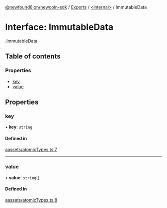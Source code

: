 [@newfound8ion/newcoin-sdk](../README.md) / [Exports](../modules.md) / [<internal\>](../modules/internal_.md) / ImmutableData

# Interface: ImmutableData

[<internal>](../modules/internal_.md).ImmutableData

## Table of contents

### Properties

- [key](internal_.ImmutableData.md#key)
- [value](internal_.ImmutableData.md#value)

## Properties

### key

• **key**: `string`

#### Defined in

[aassets/atomicTypes.ts:7](https://github.com/newfound8ion/newcoin-sdk/blob/2d95cfa/src/aassets/atomicTypes.ts#L7)

___

### value

• **value**: `string`[]

#### Defined in

[aassets/atomicTypes.ts:8](https://github.com/newfound8ion/newcoin-sdk/blob/2d95cfa/src/aassets/atomicTypes.ts#L8)
